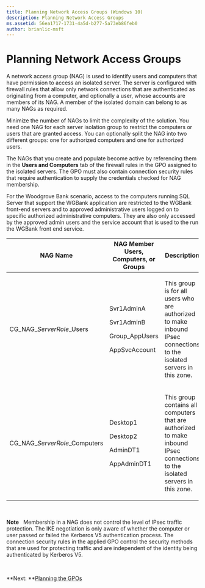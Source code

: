```yaml
---
title: Planning Network Access Groups (Windows 10)
description: Planning Network Access Groups
ms.assetid: 56ea1717-1731-4a5d-b277-5a73eb86feb0
author: brianlic-msft
---
```


# Planning Network Access Groups


A network access group (NAG) is used to identify users and computers that have permission to access an isolated server. The server is configured with firewall rules that allow only network connections that are authenticated as originating from a computer, and optionally a user, whose accounts are members of its NAG. A member of the isolated domain can belong to as many NAGs as required.

Minimize the number of NAGs to limit the complexity of the solution. You need one NAG for each server isolation group to restrict the computers or users that are granted access. You can optionally split the NAG into two different groups: one for authorized computers and one for authorized users.

The NAGs that you create and populate become active by referencing them in the **Users and Computers** tab of the firewall rules in the GPO assigned to the isolated servers. The GPO must also contain connection security rules that require authentication to supply the credentials checked for NAG membership.

For the Woodgrove Bank scenario, access to the computers running SQL Server that support the WGBank application are restricted to the WGBank front-end servers and to approved administrative users logged on to specific authorized administrative computers. They are also only accessed by the approved admin users and the service account that is used to the run the WGBank front end service.

<table>
<colgroup>
<col width="33%" />
<col width="33%" />
<col width="33%" />
</colgroup>
<thead>
<tr class="header">
<th>NAG Name</th>
<th>NAG Member Users, Computers, or Groups</th>
<th>Description</th>
</tr>
</thead>
<tbody>
<tr class="odd">
<td><p>CG_NAG_<em>ServerRole</em>_Users</p></td>
<td><p>Svr1AdminA</p>
<p>Svr1AdminB</p>
<p>Group_AppUsers</p>
<p>AppSvcAccount</p></td>
<td><p>This group is for all users who are authorized to make inbound IPsec connections to the isolated servers in this zone.</p></td>
</tr>
<tr class="even">
<td><p>CG_NAG_<em>ServerRole</em>_Computers</p></td>
<td><p>Desktop1</p>
<p>Desktop2</p>
<p>AdminDT1</p>
<p>AppAdminDT1</p></td>
<td><p>This group contains all computers that are authorized to make inbound IPsec connections to the isolated servers in this zone.</p></td>
</tr>
</tbody>
</table>

 

**Note**  
Membership in a NAG does not control the level of IPsec traffic protection. The IKE negotiation is only aware of whether the computer or user passed or failed the Kerberos V5 authentication process. The connection security rules in the applied GPO control the security methods that are used for protecting traffic and are independent of the identity being authenticated by Kerberos V5.

 

**Next: **[Planning the GPOs](../p_server_archive/planning-the-gpos.md)

 

 





